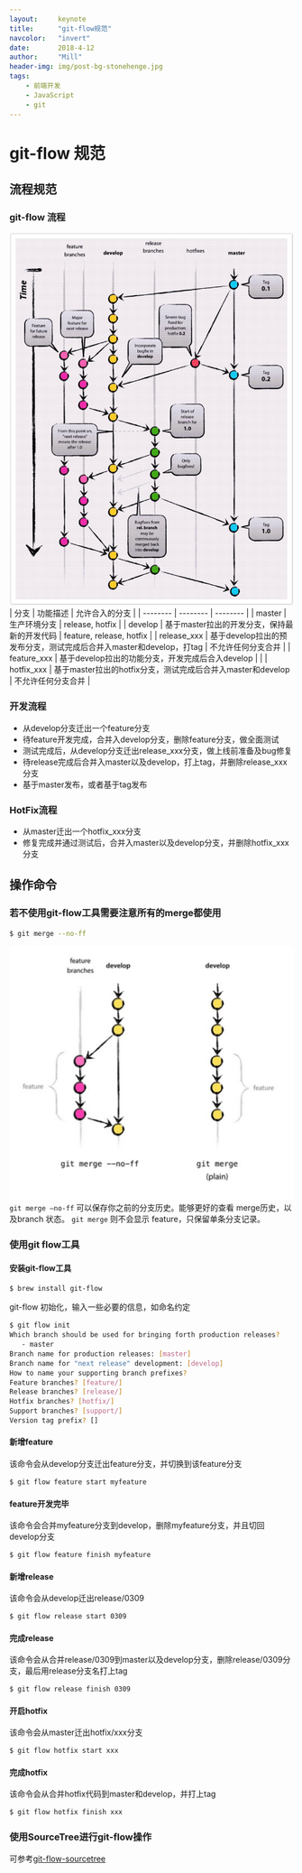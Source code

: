 ```yaml
---
layout:     keynote
title:      "git-flow规范"
navcolor:   "invert"
date:       2018-4-12
author:     "Mill"
header-img: img/post-bg-stonehenge.jpg
tags:
    - 前端开发
    - JavaScript
    - git
---
```


# git-flow 规范

## 流程规范

### git-flow 流程

![git-flow流程图](img/git-model.jpeg)
| 分支        | 功能描述    | 允许合入的分支    |
| --------   | --------  | --------  |
| master | 生产环境分支 |  release, hotfix  |
| develop | 基于master拉出的开发分支，保持最新的开发代码 |  feature, release, hotfix |
| release_xxx | 基于develop拉出的预发布分支，测试完成后合并入master和develop，打tag |  不允许任何分支合并  |
| feature_xxx | 基于develop拉出的功能分支，开发完成后合入develop |  |
| hotfix_xxx | 基于master拉出的hotfix分支，测试完成后合并入master和develop |  不允许任何分支合并  |

### 开发流程

- 从develop分支迁出一个feature分支
- 待feature开发完成，合并入develop分支，删除feature分支，做全面测试
- 测试完成后，从develop分支迁出release_xxx分支，做上线前准备及bug修复
- 待release完成后合并入master以及develop，打上tag，并删除release_xxx分支
- 基于master发布，或者基于tag发布

### HotFix流程

- 从master迁出一个hotfix_xxx分支
- 修复完成并通过测试后，合并入master以及develop分支，并删除hotfix_xxx分支

## 操作命令

### 若不使用git-flow工具需要注意所有的merge都使用

```bash
$ git merge --no-ff
```

![git-merge流程图](img/git-flow-branch.png)
```git merge –no-ff``` 可以保存你之前的分支历史。能够更好的查看 merge历史，以及branch 状态。 
```git merge``` 则不会显示 feature，只保留单条分支记录。

### 使用git flow工具

#### 安装git-flow工具

```bash
$ brew install git-flow
```
git-flow 初始化，输入一些必要的信息，如命名约定
```bash
$ git flow init
Which branch should be used for bringing forth production releases?
   - master
Branch name for production releases: [master]
Branch name for "next release" development: [develop]
How to name your supporting branch prefixes?
Feature branches? [feature/] 
Release branches? [release/] 
Hotfix branches? [hotfix/] 
Support branches? [support/] 
Version tag prefix? []
```

#### 新增feature

该命令会从develop分支迁出feature分支，并切换到该feature分支
```bash
$ git flow feature start myfeature 
```

#### feature开发完毕

该命令会合并myfeature分支到develop，删除myfeature分支，并且切回develop分支

```bash
$ git flow feature finish myfeature
```

#### 新增release

该命令会从develop迁出release/0309

```bash
$ git flow release start 0309
```

#### 完成release

该命令会从合并release/0309到master以及develop分支，删除release/0309分支，最后用release分支名打上tag
```bash
$ git flow release finish 0309
```

#### 开启hotfix

该命令会从master迁出hotfix/xxx分支

```bash
$ git flow hotfix start xxx 
```

#### 完成hotfix

该命令会从合并hotfix代码到master和develop，并打上tag

```bash
$ git flow hotfix finish xxx 
```

### 使用SourceTree进行git-flow操作

可参考[git-flow-sourcetree](https://www.jianshu.com/p/8a3988057d0f)